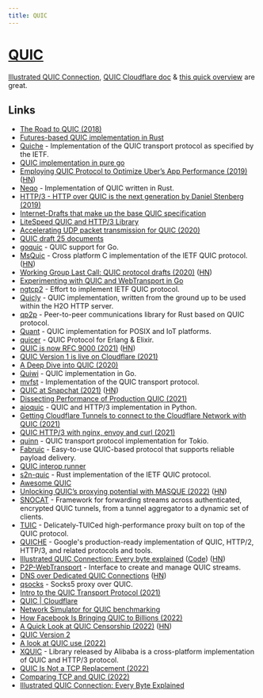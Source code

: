 ```yaml
---
title: QUIC
---
```


# [QUIC](https://quicwg.org/)

[Illustrated QUIC Connection](https://quic.xargs.org/), [QUIC Cloudflare doc](https://cloudflare-quic.com/) & [this quick overview](https://www.youtube.com/watch?v=HnDsMehSSY4) are great.

## Links

- [The Road to QUIC (2018)](https://blog.cloudflare.com/the-road-to-quic/)
- [Futures-based QUIC implementation in Rust](https://github.com/djc/quinn)
- [Quiche](https://github.com/cloudflare/quiche) - Implementation of the QUIC transport protocol as specified by the IETF.
- [QUIC implementation in pure go](https://github.com/lucas-clemente/quic-go)
- [Employing QUIC Protocol to Optimize Uber’s App Performance (2019)](https://eng.uber.com/employing-quic-protocol/) ([HN](https://news.ycombinator.com/item?id=19962778))
- [Neqo](https://github.com/mozilla/neqo) - Implementation of QUIC written in Rust.
- [HTTP/3 - HTTP over QUIC is the next generation by Daniel Stenberg (2019)](https://www.youtube.com/watch?v=idViw4anA6E&list=PLe9psSNJBf74yYiVXDXz8UnRnWf3NHzS-)
- [Internet-Drafts that make up the base QUIC specification](https://github.com/quicwg/base-drafts)
- [LiteSpeed QUIC and HTTP/3 Library](https://github.com/litespeedtech/lsquic)
- [Accelerating UDP packet transmission for QUIC (2020)](https://blog.cloudflare.com/accelerating-udp-packet-transmission-for-quic/)
- [QUIC draft 25 documents](https://twitter.com/SimmerVigor/status/1219802475177353217)
- [goquic](https://github.com/devsisters/goquic) - QUIC support for Go.
- [MsQuic](https://github.com/Microsoft/msquic) - Cross platform C implementation of the IETF QUIC protocol. ([HN](https://news.ycombinator.com/item?id=23014068))
- [Working Group Last Call: QUIC protocol drafts (2020)](https://mailarchive.ietf.org/arch/msg/quic/F7wvKGnA1FJasmaE35XIxsc2Tno/) ([HN](https://news.ycombinator.com/item?id=23476462))
- [Experimenting with QUIC and WebTransport in Go](https://centrifugal.github.io/centrifugo/blog/quic_web_transport/)
- [ngtcp2](https://github.com/ngtcp2/ngtcp2) - Effort to implement IETF QUIC protocol.
- [Quicly](https://github.com/h2o/quicly) - QUIC implementation, written from the ground up to be used within the H2O HTTP server.
- [qp2p](https://github.com/maidsafe/qp2p) - Peer-to-peer communications library for Rust based on QUIC protocol.
- [Quant](https://github.com/NTAP/quant) - QUIC implementation for POSIX and IoT platforms.
- [quicer](https://github.com/emqx/quic) - QUIC Protocol for Erlang & Elixir.
- [QUIC is now RFC 9000 (2021)](https://www.fastly.com/blog/quic-is-now-rfc-9000) ([HN](https://news.ycombinator.com/item?id=27310349))
- [QUIC Version 1 is live on Cloudflare (2021)](https://blog.cloudflare.com/quic-version-1-is-live-on-cloudflare/)
- [A Deep Dive into QUIC (2020)](https://blog.cloudflare.com/last-call-for-quic/)
- [Quiwi](https://github.com/goburrow/quic) - QUIC implementation in Go.
- [mvfst](https://github.com/facebookincubator/mvfst) - Implementation of the QUIC transport protocol.
- [QUIC at Snapchat (2021)](https://eng.snap.com/quic-at-snap) ([HN](https://news.ycombinator.com/item?id=27626394))
- [Dissecting Performance of Production QUIC (2021)](https://cs.brown.edu/~tab/papers/QUIC_WWW21.pdf)
- [aioquic](https://github.com/aiortc/aioquic) - QUIC and HTTP/3 implementation in Python.
- [Getting Cloudflare Tunnels to connect to the Cloudflare Network with QUIC (2021)](https://blog.cloudflare.com/getting-cloudflare-tunnels-to-connect-to-the-cloudflare-network-with-quic/)
- [QUIC HTTP/3 with nginx, envoy and curl (2021)](https://blog.salrashid.dev/articles/2021/quic_nginx_envoy_curl/)
- [quinn](https://lib.rs/crates/quinn) - QUIC transport protocol implementation for Tokio.
- [Fabruic](https://github.com/khonsulabs/fabruic) - Easy-to-use QUIC-based protocol that supports reliable payload delivery.
- [QUIC interop runner](https://github.com/marten-seemann/quic-interop-runner)
- [s2n-quic](https://github.com/aws/s2n-quic) - Rust implementation of the IETF QUIC protocol.
- [Awesome QUIC](https://github.com/xileteam/awesome-quic)
- [Unlocking QUIC’s proxying potential with MASQUE (2022)](https://blog.cloudflare.com/unlocking-quic-proxying-potential/) ([HN](https://news.ycombinator.com/item?id=30744739))
- [SNOCAT](https://github.com/microsoft/snocat) - Framework for forwarding streams across authenticated, encrypted QUIC tunnels, from a tunnel aggregator to a dynamic set of clients.
- [TUIC](https://github.com/EAimTY/tuic) - Delicately-TUICed high-performance proxy built on top of the QUIC protocol.
- [QUICHE](https://github.com/google/quiche) - Google's production-ready implementation of QUIC, HTTP/2, HTTP/3, and related protocols and tools.
- [Illustrated QUIC Connection: Every byte explained](https://quic.ulfheim.net/) ([Code](https://quic.ulfheim.net/)) ([HN](https://news.ycombinator.com/item?id=31817144))
- [P2P-WebTransport](https://github.com/w3c/p2p-webtransport) - Interface to create and manage QUIC streams.
- [DNS over Dedicated QUIC Connections](https://www.rfc-editor.org/rfc/rfc9250.html) ([HN](https://news.ycombinator.com/item?id=31380142))
- [qsocks](https://github.com/net-byte/qsocks) - Socks5 proxy over QUIC.
- [Intro to the QUIC Transport Protocol (2021)](https://www.youtube.com/watch?v=HnDsMehSSY4)
- [QUIC | Cloudflare](https://cloudflare-quic.com/)
- [Network Simulator for QUIC benchmarking](https://github.com/marten-seemann/quic-network-simulator)
- [How Facebook Is Bringing QUIC to Billions (2022)](https://www.infoq.com/presentations/facebook-quic-http3/)
- [A Quick Look at QUIC Censorship (2022)](https://ooni.org/post/2022-quick-look-quic-censorship/) ([HN](https://news.ycombinator.com/item?id=31805087))
- [QUIC Version 2](https://github.com/quicwg/quic-v2)
- [A look at QUIC use (2022)](https://blog.apnic.net/2022/07/11/a-look-at-quic-use/)
- [XQUIC](https://github.com/alibaba/xquic) - Library released by Alibaba is a cross-platform implementation of QUIC and HTTP/3 protocol.
- [QUIC Is Not a TCP Replacement (2022)](https://systemsapproach.substack.com/p/quic-is-not-a-tcp-replacement)
- [Comparing TCP and QUIC (2022)](https://www.potaroo.net/ispcol/2022-11/quicvtcp.html)
- [Illustrated QUIC Connection: Every Byte Explained](https://quic.xargs.org/)
